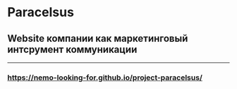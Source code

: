 # Paracelsus
## Website компании как маркетинговый интсрумент коммуникации
___
### https://nemo-looking-for.github.io/project-paracelsus/
